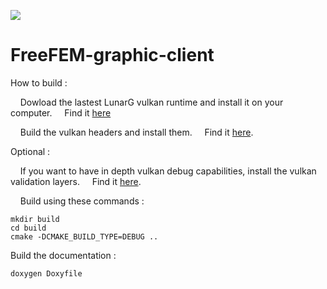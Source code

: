 [![](https://github.com/FreeFEM/FreeFEM-graphic-client/workflows/workflow%3A"C%2FC%2B%2B+CI/badge.svg)](https://github.com/FreeFem/FreeFEM-graphic-client/actions)

# FreeFEM-graphic-client

How to build :

 &nbsp;&nbsp;&nbsp;&nbsp;Dowload the lastest LunarG vulkan runtime and install it on your computer.
 &nbsp;&nbsp;&nbsp;&nbsp;Find it [here](https://vulkan.lunarg.com/)

 &nbsp;&nbsp;&nbsp;&nbsp;Build the vulkan headers and install them.
 &nbsp;&nbsp;&nbsp;&nbsp;Find it [here](https://github.com/KhronosGroup/Vulkan-Headers).

Optional :

 &nbsp;&nbsp;&nbsp;&nbsp;If you want to have in depth vulkan debug capabilities, install the vulkan validation layers.
 &nbsp;&nbsp;&nbsp;&nbsp;Find it [here](https://github.com/KhronosGroup/Vulkan-ValidationLayers).

 &nbsp;&nbsp;&nbsp;&nbsp;Build using these commands :
  ```
  mkdir build
  cd build
  cmake -DCMAKE_BUILD_TYPE=DEBUG ..
  ```

  Build the documentation :
 ```
 doxygen Doxyfile
 ```
